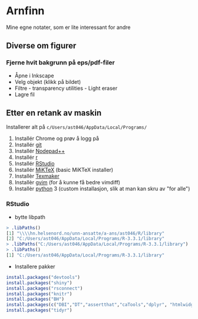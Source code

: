 ﻿# Arnfinn

Mine egne notater, som er lite interessant for andre


## Diverse om figurer

### Fjerne hvit bakgrunn på eps/pdf-filer

- Åpne i Inkscape
- Velg objekt (klikk på bildet)
- Filtre - transparency utilities - Light eraser
- Lagre fil

## Etter en retank av maskin

Installerer alt på `c/Users/ast046/AppData/Local/Programs/`

1. Installér Chrome og prøv å logg på
2. Installér [git](https://git-scm.com/download/win)
3. Installér [Nodepad++](https://notepad-plus-plus.org/download)
4. Installér [r](https://cran.r-project.org/bin/windows/base/)
5. Installér [RStudio](https://www.rstudio.com/products/rstudio/download/)
6. Installér [MiKTeX](https://miktex.org/download) (basic MiKTeX installer)
7. Installèr [Texmaker](http://www.xm1math.net/texmaker/download.html)
8. Installèr [gvim](http://mirror.netinch.com/pub/vim/pc/) (for å kunne få bedre vimdiff)
9. Installèr [python](https://www.python.org/downloads/) 3 (custom installasjon, slik at man kan skru av "for alle")

### RStudio

- bytte libpath
```r
> .libPaths()
[1] "\\\\hn.helsenord.no/unn-ansatte/a-ans/ast046/R/library"
[2] "C:/Users/ast046/AppData/Local/Programs/R-3.3.1/library"
> .libPaths("C:/Users/ast046/AppData/Local/Programs/R-3.3.1/library")
> .libPaths()
[1] "C:/Users/ast046/AppData/Local/Programs/R-3.3.1/library"
```

- Installere pakker
```r
install.packages("devtools")
install.packages("shiny")
install.packages("rsconnect")
install.packages("knitr")
install.packages("BH")
install.packages(c("DBI","DT","assertthat","caTools","dplyr", "htmlwidgets", "lazyeval","rmarkdown","tibble"))
install.packages("tidyr")
```



